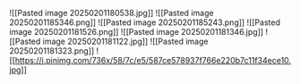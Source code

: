 ![[Pasted image 20250201180538.jpg]]
![[Pasted image 20250201185346.png]]
![[Pasted image 20250201185243.png]]
![[Pasted image 20250201181526.png]]
![[Pasted image 20250201181346.jpg]]
![[Pasted image 20250201181122.jpg]]
![[Pasted image 20250201181323.png]]
![[https://i.pinimg.com/736x/58/7c/e5/587ce578937f766e220b7c11f34ece10.jpg]]